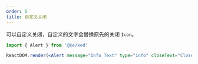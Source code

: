 ```yaml
---
order: 5
title: 自定义关闭
---
```


可以自定义关闭，自定义的文字会替换原先的关闭 `Icon`。

```jsx
import { Alert } from '@ke/ked'

ReactDOM.render(<Alert message="Info Text" type="info" closeText="Close Now" />, mountNode)
```
